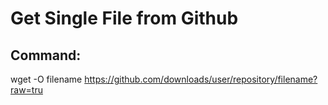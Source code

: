 # Get Single File from Github

## Command:

wget -O filename https://github.com/downloads/user/repository/filename?raw=tru

